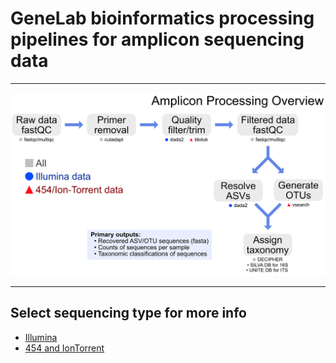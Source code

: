 # GeneLab bioinformatics processing pipelines for amplicon sequencing data

---

<p align="center">
<a href="images/GL-amplicon-overview.pdf"><img src="images/GL-amplicon-overview.png"></a>
</p>

--- 

## Select sequencing type for more info

* [Illumina](Illumina)  
* [454 and IonTorrent](454-and-IonTorrent)  
